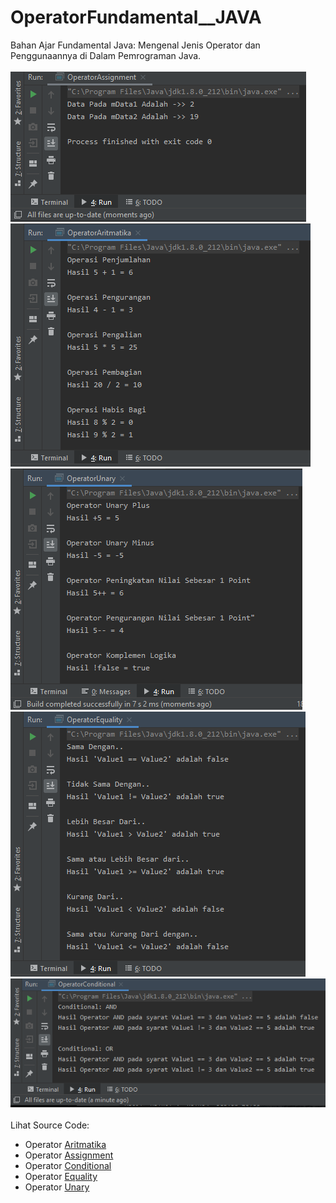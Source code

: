 # OperatorFundamental__JAVA
Bahan Ajar Fundamental Java: Mengenal Jenis Operator dan Penggunaannya di Dalam Pemrograman Java.<br><br>
<img src="https://github.com/RizkyKhapidsyah/OperatorFundamental__JAVA/blob/master/results/001.PNG"><br>
<img src="https://github.com/RizkyKhapidsyah/OperatorFundamental__JAVA/blob/master/results/002.PNG"><br>
<img src="https://github.com/RizkyKhapidsyah/OperatorFundamental__JAVA/blob/master/results/003.PNG"><br>
<img src="https://github.com/RizkyKhapidsyah/OperatorFundamental__JAVA/blob/master/results/004.PNG"><br>
<img src="https://github.com/RizkyKhapidsyah/OperatorFundamental__JAVA/blob/master/results/005.PNG"><br><br>
Lihat Source Code:
- Operator <a href="https://github.com/RizkyKhapidsyah/OperatorFundamental__JAVA/blob/master/src/com/rizkykhapidsyah/javafundamental/operator/OperatorAritmatika.java">Aritmatika</a><br>
- Operator <a href="https://github.com/RizkyKhapidsyah/OperatorFundamental__JAVA/blob/master/src/com/rizkykhapidsyah/javafundamental/operator/OperatorAssignment.java">Assignment</a><br>
- Operator <a href="https://github.com/RizkyKhapidsyah/OperatorFundamental__JAVA/blob/master/src/com/rizkykhapidsyah/javafundamental/operator/OperatorConditional.java">Conditional</a><br>
- Operator <a href="https://github.com/RizkyKhapidsyah/OperatorFundamental__JAVA/blob/master/src/com/rizkykhapidsyah/javafundamental/operator/OperatorEquality.java">Equality</a><br>
- Operator <a href="https://github.com/RizkyKhapidsyah/OperatorFundamental__JAVA/blob/master/src/com/rizkykhapidsyah/javafundamental/operator/OperatorUnary.java">Unary</a>
